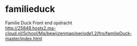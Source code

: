 # familieduck
Familie Duck Front end opdracht <br>
http://25848.hosts2.ma-cloud.nl/School/Ma/bewijzenmap/periode1.2/fro/familieDuck-master/index.html
